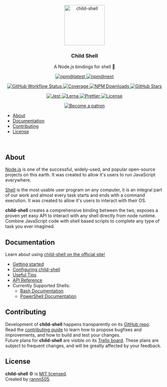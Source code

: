 <p align="center">
  <img alt="child-shell" src="https://raw.githubusercontent.com/rannn505/node-powershell/node-shell/logo/logo.svg?sanitize=true" width="128">
</p>

<h3 align="center"> Child Shell </h3>
<p align="center"> A Node.js bindings for shell 🔗 </p>

<p align="center">
  <a href="https://www.npmjs.com/package/child-shell">
    <img alt="npm@latest" src="https://img.shields.io/npm/v/child-shell/latest?color=%2329405B&style=flat-square">
  </a>
  <a href="https://www.npmjs.com/package/child-shell">
    <img alt="npm@next" src="https://img.shields.io/npm/v/child-shell/next?color=%230C131B&style=flat-square">
  </a>
</p>

<p align="center">
  <a href="">
    <img alt="GitHub Workflow Status" src="https://img.shields.io/github/workflow/status/rannn505/node-powershell/CI?style=flat-square">
  </a>
  <a href="">
    <img alt="Coverage" src="">
  </a>
    <a href="https://npm-stat.com/charts.html?package=child-shell">
    <img alt="NPM Downloads" src="https://img.shields.io/npm/dt/child-shell.svg?style=flat-square">
  </a>
  <a href="https://github.com/rannn505/node-powershell/stargazers">
    <img alt="GitHub Stars" src="https://img.shields.io/github/stars/rannn505/node-powershell?style=social">
  </a>
</p>

<p align="center">
  <a href="https://jestjs.io/">
    <img alt="Jest" src="https://img.shields.io/badge/tested_with-jest-99424f.svg?style=flat-square">
  </a>
  <a href="https://lerna.js.org/">
    <img alt="Lerna" src="https://img.shields.io/badge/maintained%20with-lerna-cc00ff.svg?style=flat-square">
  </a>
  <a href="https://prettier.io/">
    <img alt="Prettier" src="https://img.shields.io/badge/code_style-prettier-ff69b4.svg?style=flat-square">
  </a>
  <a href="https://github.com/rannn505/node-powershell/blob/node-shell/LICENSE">
    <img alt="License" src="https://img.shields.io/github/license/rannn505/node-powershell?color=%23000000&style=flat-square">
  </a>
</p>

<p align="center">
  <a href="https://www.patreon.com/bePatron?u=35319292">
    <img alt="Become a patron" src="https://img.shields.io/badge/Become%20a-patron-E85B46?style=flat-square">
  </a>
</p>

- [About](#about)
- [Documentation](#documentation)
- [Contributing](#contributing)
- [License](#license)

<p>&nbsp;</p>

## About

[Node.js](https://github.com/nodejs/node/blob/master/README.md) is one of the successful, widely-used, and popular open-source projects on this earth.
It was created to allow it's users to run JavaScript everywhere.

[Shell](<https://en.wikipedia.org/wiki/Shell_(computing)>) is the most usable user program on any computer, it is an integral part of our work and almost every task starts and ends with a command execution.
It was created to allow it's users to interact with their OS.

**child-shell** creates a comprehensive binding between the two, exposes a proven yet easy API to interact with any shell directly from node runtime.
Combine JavaScript code with shell based scripts to complete any type of task you ever imagined.

## Documentation

Learn about using [child-shell on the official site!](https://<>)

- [Getting started](https://<>/docs/getting-started)
- [Configuring child-shell](https://<>/docs/configuration)
- [Useful Tips](https://<>/docs/tips)
- [API Reference](https://<>/docs/en/api)
- Currently Supported Shells:
  - [Bash Documentation](https://www.gnu.org/software/bash/)
  - [PowerShell Documentation](https://docs.microsoft.com/en-us/powershell/)

## Contributing

Development of **child-shell** happens transparently on its [GitHub repo](https://github.com/rannn505/child-shell).<br/>
Read the [contributing guide](CONTRIBUTING.md) to learn how to propose bugfixes and improvements, and how to build and test your changes.<br/>
Future plans for **child-shell** are visible on its [Trello board](https://trello.com/b/EH2GO5PA).
These plans are subject to frequent changes, and will be greatly affected by your feedback.

## License

**child-shell** © is [MIT licensed](./LICENSE).<br/>
Created by [rannn505](https://github.com/rannn505).
